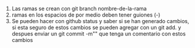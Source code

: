 1. Las ramas se crean con git branch nombre-de-la-rama
2. ramas en los espacios de por medio deben tener guiones (-)
3. Se pueden hacer con github status y saber si se han generado cambios, si esta seguro de estos cambios se pueden agregar con un git add. y despues enviar un git commit -m"" que tenga un comentario con estos cambios 